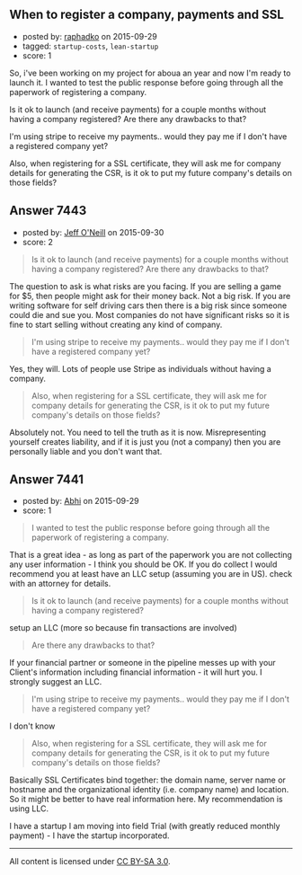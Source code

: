 ## When to register a company, payments and SSL

- posted by: [raphadko](https://stackexchange.com/users/3229369/raphadko) on 2015-09-29
- tagged: `startup-costs`, `lean-startup`
- score: 1

So, i've been working on my project for aboua an year and now I'm ready to launch it. I wanted to test the public response before going through all the paperwork of registering a company.

Is it ok to launch (and receive payments) for a couple months without having a company registered? Are there any drawbacks to that?

I'm using stripe to receive my payments.. would they pay me if I don't have a registered company yet?

Also, when registering for a SSL certificate, they will ask me for company details for generating the CSR, is it ok to put my future company's details on those fields?


## Answer 7443

- posted by: [Jeff O'Neill](https://stackexchange.com/users/46273/jeff-o-neill) on 2015-09-30
- score: 2

> Is it ok to launch (and receive payments) for a couple months without
> having a company registered? Are there any drawbacks to that?

The question to ask is what risks are you facing.  If you are selling a game for $5, then people might ask for their money back.  Not a big risk.  If you are writing software for self driving cars then there is a big risk since someone could die and sue you.  Most companies do not have significant risks so it is fine to start selling without creating any kind of company.

> I'm using stripe to receive my payments.. would they pay me if I don't
> have a registered company yet?

Yes, they will.  Lots of people use Stripe as individuals without having a company.

> Also, when registering for a SSL certificate, they will ask me for
> company details for generating the CSR, is it ok to put my future
> company's details on those fields?

Absolutely not.  You need to tell the truth as it is now.  Misrepresenting yourself creates liability, and if it is just you (not a company) then you are personally liable and you don't want that.



## Answer 7441

- posted by: [Abhi](https://stackexchange.com/users/200253/abhi) on 2015-09-29
- score: 1

> I wanted to test the public response before going through all the paperwork of registering a company.

That is a great idea - as long as part of the paperwork you are not collecting any user information - I think you should be OK. If you do collect I would recommend you at least have an LLC setup (assuming you are in US). check with an attorney for details.

> Is it ok to launch (and receive payments) for a couple months without having a company registered? 

setup an LLC (more so because fin transactions are involved)

> Are there any drawbacks to that?

If your financial partner or someone in the pipeline messes up with your Client's information including financial information - it will hurt you. I strongly suggest an LLC.

> I'm using stripe to receive my payments.. would they pay me if I don't have a registered company yet?

I don't know

> Also, when registering for a SSL certificate, they will ask me for company details for generating the CSR, is it ok to put my future company's details on those fields?

Basically SSL Certificates bind together: the domain name, server name or hostname and the organizational identity (i.e. company name) and location. So it might be better to have real information here. My recommendation is using LLC.

I have a startup I am moving into field Trial (with greatly reduced monthly payment) - I have the startup incorporated.



---

All content is licensed under [CC BY-SA 3.0](https://creativecommons.org/licenses/by-sa/3.0/).
